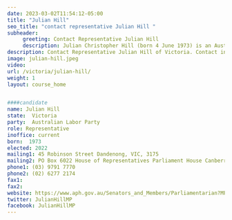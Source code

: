 ```yaml
---
date: 2023-03-02T11:54:12-05:00
title: "Julian Hill"
seo_title: "contact representative Julian Hill "
subheader:
     greeting: Contact Representative Julian Hill
     description: Julian Christopher Hill (born 4 June 1973) is an Australian politician who is currently serving as the Member of Parliament for Bruce in the House of Representatives, and was previously the 4th Mayor of Port Phillip. A member of the Australian Labor Party (ALP), he succeeded Alan Griffin at the 2016 federal election.
description: Contact Representative Julian Hill of Victoria. Contact information for Julian Hill includes email address, phone number, and mailing address.
image: julian-hill.jpeg
video:
url: /victoria/julian-hill/
weight: 1
layout: course_home


####candidate
name: Julian Hill
state:	Victoria
party:	Australian Labor Party
role: Representative
inoffice: current
born:  1973
elected: 2022
mailing1: 45 Robinson Street Dandenong, VIC, 3175
mailing2: PO Box 6022 House of Representatives Parliament House Canberra ACT 2600
phone1: (03) 9791 7770
phone2: (02) 6277 2174
fax1:
fax2:
website: https://www.aph.gov.au/Senators_and_Members/Parliamentarian?MPID=86256
twitter: JulianHillMP
facebook: JulianHillMP
---
```


